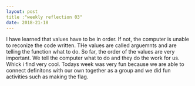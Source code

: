 ```yaml
---
layout: post
title :"weekly reflection 03"
date: 2018-21-18
---
```


I have learned that values have to be in order. If not, the computer is unable to reconize the code written. THe values are called arguemnts and are telling the function what to do. So far, the order of the values are very important. We tell the computer what to do and they do the work for us. Whick i find very cool. Todays week was very fun because we are able to connect definitons with our own together as a group and we did fun activities such as making the flag.
